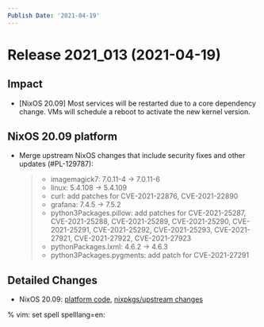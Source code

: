 ```yaml
---
Publish Date: '2021-04-19'
---
```


# Release 2021_013 (2021-04-19)

## Impact

- \[NixOS 20.09\] Most services will be restarted due to a core dependency change.
  VMs will schedule a reboot to activate the new kernel version.

## NixOS 20.09 platform

- Merge upstream NixOS changes that include security fixes and other updates (#PL-129787):

  > - imagemagick7: 7.0.11-4 -> 7.0.11-6
  > - linux: 5.4.108 -> 5.4.109
  > - curl: add patches for CVE-2021-22876, CVE-2021-22890
  > - grafana: 7.4.5 -> 7.5.2
  > - python3Packages.pillow: add patches for CVE-2021-25287, CVE-2021-25288,
  >   CVE-2021-25289, CVE-2021-25290, CVE-2021-25291, CVE-2021-25292,
  >   CVE-2021-25293, CVE-2021-27921, CVE-2021-27922, CVE-2021-27923
  > - pythonPackages.lxml: 4.6.2 -> 4.6.3
  > - python3Packages.pygments: add patch for CVE-2021-27291

## Detailed Changes

- NixOS 20.09: [platform code](https://github.com/flyingcircusio/fc-nixos/compare/fc/r2021_012/20.09...00b0eaba45b0d3dc8b342abeb77f0a0593d457f8),
  [nixpkgs/upstream changes](https://github.com/flyingcircusio/nixpkgs/compare/bf5803c2f45babf24d339ba643f8d46d5c46c925...753913a8cb8310f4631860b7f77af13bd00eb031)

% vim: set spell spelllang=en:
